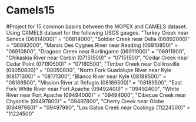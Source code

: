 # Camels15

#Project for 15 common basins between the MOPEX and CAMELS dataset. Using CAMELS dataset for the following USGS gauges. 
               "Turkey Creek near Seneca (06814000)" = "06814000",
               "Soldier Creek near Delia (06892000)" = "06892000",
               "Marais Des Cygnes River near Reading (06910800)" = "06910800",
               "Dragoon Creek near Burlingame (06911900)" = "06911900",
               "Chikaskia River near Corbin (07151500)" = "07151500",
               "Cedar Creek near Cedar Point (07180500)" = "07180500",
               "Timber Creek near Collinsville (08050800)" = "08050800",
               "North Fork Guadalupe River near Kyle (08171300)" = "08171300",
               "Blanco River near Kyle (08189500)" = "08189500",
               "Mission River at Refugio (08189500)" = "08189500",
               "East Fork White River near Fort Apache (09492400)" = "09492400",
               "White River near Fort Apache (09494000)" = "09494000",
               "Cibecue Creek near Chysotile (09497800)" = "09497800",
               "Cherry Creek near Globe (09497980)" = "09497980",
               "Los Gatos Creek near Coalinga (11224500)" = "11224500"

